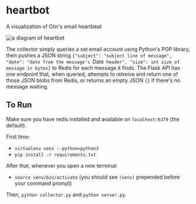 # heartbot
A visualization of Olin's email heartbeat

![a diagram of heartbot](https://github.com/aloverso/heartbot/blob/master/heartbot.png)

The collector simply queries a set email account using Python's POP library, then pushes a JSON string `{"subject": "subject line of message", "date": "date from the message's `Date` header", "size": int size of message in bytes}` to Redis for each message it finds. The Flask API has one endpoint that, when queried, attempts to retreive and return one of those JSON blobs from Redis, or returns an empty JSON `{}` if there's no message waiting.

## To Run

Make sure you have redis installed and available on `localhost:6379` (the default).

First time:
  - `virtualenv venv --python=python3`
  - `pip install -r requirements.txt`

After that, whenever you open a new terminal:
  - `source venv/bin/activate` (you should see `(venv)` prepended before your command prompt)

Then, `python collector.py` and `python server.py`.
